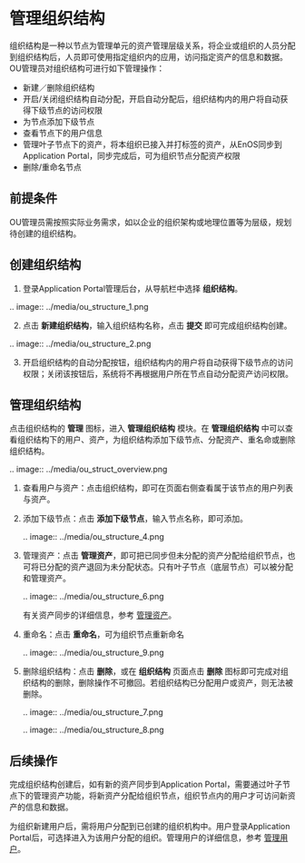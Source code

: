 # 管理组织结构

组织结构是一种以节点为管理单元的资产管理层级关系，将企业或组织的人员分配到组织结构后，人员即可使用指定组织内的应用，访问指定资产的信息和数据。OU管理员对组织结构可进行如下管理操作：

- 新建／删除组织结构
- 开启/关闭组织结构自动分配，开启自动分配后，组织结构内的用户将自动获得下级节点的访问权限
- 为节点添加下级节点
- 查看节点下的用户信息
- 管理叶子节点下的资产，将本组织已接入并打标签的资产，从EnOS同步到Application Portal，同步完成后，可为组织节点分配资产权限
- 删除/重命名节点

## 前提条件

OU管理员需按照实际业务需求，如以企业的组织架构或地理位置等为层级，规划待创建的组织结构。



## 创建组织结构

1. 登录Application Portal管理后台，从导航栏中选择 **组织结构**。

  .. image:: ../media/ou_structure_1.png

2. 点击 **新建组织结构**，输入组织结构名称，点击 **提交** 即可完成组织结构创建。

  .. image:: ../media/ou_structure_2.png

3. 开启组织结构的自动分配按钮，组织结构内的用户将自动获得下级节点的访问权限；关闭该按钮后，系统将不再根据用户所在节点自动分配资产访问权限。



## 管理组织结构

点击组织结构的 **管理** 图标，进入 **管理组织结构** 模块。在 **管理组织结构** 中可以查看组织结构下的用户、资产，为组织结构添加下级节点、分配资产、重名命或删除组织结构。

  .. image:: ../media/ou_struct_overview.png

1. 查看用户与资产：点击组织结构，即可在页面右侧查看属于该节点的用户列表与资产。

2. 添加下级节点：点击 **添加下级节点**，输入节点名称，即可添加。

   .. image:: ../media/ou_structure_4.png

3. 管理资产：点击 **管理资产**，即可把已同步但未分配的资产分配给组织节点，也可将已分配的资产退回为未分配状态。只有叶子节点（底层节点）可以被分配和管理资产。

   .. image:: ../media/ou_structure_6.png

   有关资产同步的详细信息，参考 [管理资产](managing_asset_permission)。

4. 重命名：点击 **重命名**，可为组织节点重新命名

   .. image:: ../media/ou_structure_9.png

5. 删除组织结构：点击 **删除**，或在 **组织结构** 页面点击 **删除** 图标即可完成对组织结构的删除，删除操作不可撤回。若组织结构已分配用户或资产，则无法被删除。

   .. image:: ../media/ou_structure_7.png

   .. image:: ../media/ou_structure_8.png

## 后续操作

完成组织结构创建后，如有新的资产同步到Application Portal，需要通过叶子节点下的管理资产功能，将新资产分配给组织节点，组织节点内的用户才可访问新资产的信息和数据。

为组织新建用户后，需将用户分配到已创建的组织机构中。用户登录Application Portal后，可选择进入为该用户分配的组织。管理用户的详细信息，参考 [管理用户](managing_users)。

<!-- end -->
